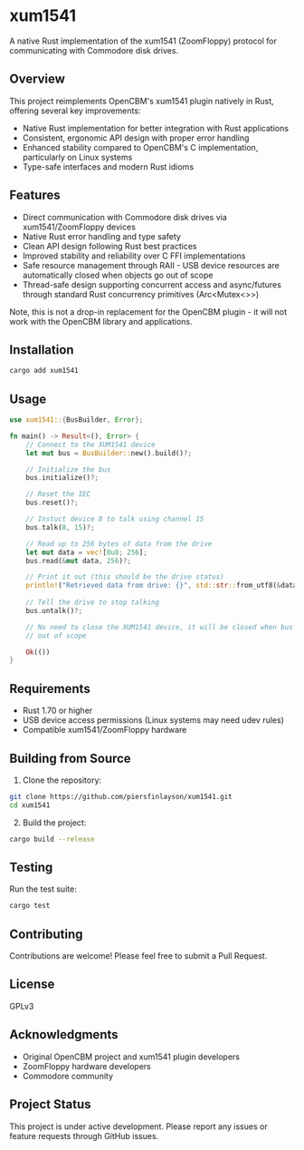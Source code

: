 # xum1541

A native Rust implementation of the xum1541 (ZoomFloppy) protocol for communicating with Commodore disk drives.

## Overview

This project reimplements OpenCBM's xum1541 plugin natively in Rust, offering several key improvements:

- Native Rust implementation for better integration with Rust applications
- Consistent, ergonomic API design with proper error handling
- Enhanced stability compared to OpenCBM's C implementation, particularly on Linux systems
- Type-safe interfaces and modern Rust idioms

## Features

- Direct communication with Commodore disk drives via xum1541/ZoomFloppy devices
- Native Rust error handling and type safety
- Clean API design following Rust best practices
- Improved stability and reliability over C FFI implementations
- Safe resource management through RAII - USB device resources are automatically closed when objects go out of scope
- Thread-safe design supporting concurrent access and async/futures through standard Rust concurrency primitives (Arc<Mutex<>>)

Note, this is not a drop-in replacement for the OpenCBM plugin - it will not work with the OpenCBM library and applications.

## Installation

```bash
cargo add xum1541
```

## Usage

```rust
use xum1541::{BusBuilder, Error};

fn main() -> Result<(), Error> {
    // Connect to the XUM1541 device 
    let mut bus = BusBuilder::new().build()?;

    // Initialize the bus
    bus.initialize()?;

    // Reset the IEC
    bus.reset()?;

    // Instuct device 8 to talk using channel 15
    bus.talk(8, 15)?;

    // Read up to 256 bytes of data from the drive
    let mut data = vec![0u8; 256];
    bus.read(&mut data, 256)?;

    // Print it out (this should be the drive status)
    println!("Retrieved data from drive: {}", std::str::from_utf8(&data).unwrap());
    
    // Tell the drive to stop talking
    bus.untalk()?;

    // No need to close the XUM1541 device, it will be closed when bus goes
    // out of scope

    Ok(())
}
```

## Requirements

- Rust 1.70 or higher
- USB device access permissions (Linux systems may need udev rules)
- Compatible xum1541/ZoomFloppy hardware

## Building from Source

1. Clone the repository:
```bash
git clone https://github.com/piersfinlayson/xum1541.git
cd xum1541
```

2. Build the project:
```bash
cargo build --release
```

## Testing

Run the test suite:
```bash
cargo test
```

## Contributing

Contributions are welcome! Please feel free to submit a Pull Request.

## License

GPLv3

## Acknowledgments

- Original OpenCBM project and xum1541 plugin developers
- ZoomFloppy hardware developers
- Commodore community

## Project Status

This project is under active development. Please report any issues or feature requests through GitHub issues.